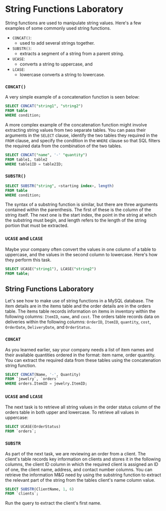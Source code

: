 # String Functions Laboratory

String functions are used to manipulate string values. Here's a few examples of some commonly used string functions.
   
   + `CONCAT()`:
     - used to add several strings together.
   + `SUBSTR()`:
     - extracts a segment of a string from a parent string.
   + `UCASE`:
     - converts a string to uppercase, and
   + `LCASE`:
     - lowercase converts a string to lowercase.


### `CONCAT()`

A very simple example of a concatenation function is seen below:


```sql
SELECT CONCAT("string1", "string2")
FROM table
WHERE condition;

```

A more complex example of the concatenation function might involve extracting string values from two separate tables. You can pass their arguments in the `SELECT` clause, identify the two tables they required in the `FROM` clause, and specify the condition in the `WHERE` clause so that SQL filters the required data from the combination of the two tables.


```sql
SELECT CONCAT("name", '-' "quantity")
FROM table1, table2
WHERE table1ID = table2ID;

```


### `SUBSTR()`


```sql
SELECT SUBSTR("string", <starting index>, length)
FROM table
WHERE condition;

```

The syntax of a substring function is similar, but there are three arguments contained within the parenthesis. The first of these is the column of the string itself. The next one is the start index, the point in the string at which the substring must begin, and length refers to the length of the string portion that must be extracted.


### `UCASE` and `LCASE`

Maybe your company often convert the values in one column of a table to uppercase, and the values in the second column to lowercase. Here's how they perform this task.


```sql
SELECT UCASE("string1"), LCASE("string2")
FROM table;

```


## String Functions Laboratory

Let's see how to make use of string functions in a MySQL database. The item details are in the items table and the order details are in the orders table. The items table records information on items in inventory within the following columns: `ItemID`, `name`, and `cost`. The orders table records data on deliveries within the following columns: `OrderID`, `ItemID`, `quantity`, `cost`, `OrderDate`, `DeliveryDate`, and `OrderStatus`.


### `CONCAT`

As you learned earlier, say your company needs a list of item names and their available quantities ordered in the format: item name, order quantity. You can extract the required data from these tables using the concatenation string function.


```sql
SELECT CONCAT(Name, '-', Quantity)
FROM `jewelry`, `orders`
WHERE orders.ItemID = jewelry.ItemID;

```


### `UCASE` and `LCASE`

The next task is to retrieve all string values in the order status column of the orders table in both upper and lowercase. To retrieve all values in uppercase:


```sql
SELECT UCASE(OrderStatus)
FROM `orders`;

```


### `SUBSTR`

As part of the next task, we are reviewing an order from a client. The client's table records key information on clients and stores it in the following columns, the client ID column in which the required client is assigned an ID of one, the client name, address, and contact number columns. You can retrieve the information M&G need by using the substring function to extract the relevant part of the string from the tables client's name column value.


```sql
SELECT SUBSTR(ClientName, 1, 6) 
FROM `clients`;

```

Run the query to extract the client's first name.
